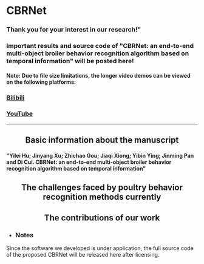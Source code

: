 # CBRNet
### Thank you for your interest in our research!" 

### Important results and source code of "CBRNet: an end-to-end multi-object broiler behavior recognition algorithm based on temporal information" will be posted here!

#### Note: Due to file size limitations, the longer video demos can be viewed on the following platforms:
### [Bilibili](https://www.bilibili.com/video/BV1Z7421K7sA) 
### [YouTube](https://youtu.be/XZq4_yCtj5Y) 
---
## <div align="center">Basic information about the manuscript
#### <div align="left">"Yilei Hu; Jinyang Xu; Zhichao Gou; Jiaqi Xiong; Yibin Ying; Jinming Pan and Di Cui. CBRNet: an end-to-end multi-object broiler behavior recognition algorithm based on temporal information"</div>

## <div align="center">The challenges faced by poultry behavior recognition methods currently


## <div align="center">The contributions of our work



* ### <div align="left">Notes</div>
<div align="left">Since the software we developed is under application, the full source code of the proposed CBRNet will be released here after licensing.</div>
